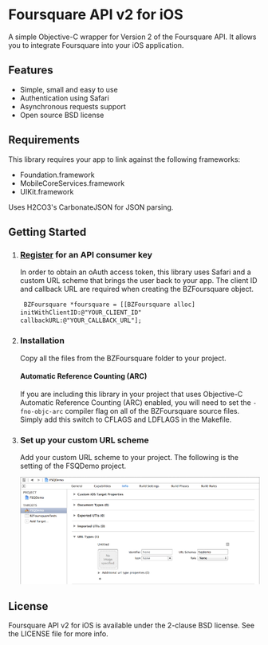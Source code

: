 # Foursquare API v2 for iOS

A simple Objective-C wrapper for Version 2 of the Foursquare API. It allows you to integrate Foursquare into your iOS application.

## Features

* Simple, small and easy to use
* Authentication using Safari
* Asynchronous requests support
* Open source BSD license

## Requirements

This library requires your app to link against the following frameworks:

* Foundation.framework
* MobileCoreServices.framework
* UIKit.framework

Uses H2CO3's CarbonateJSON for JSON parsing.

## Getting Started

1. ### [Register](https://foursquare.com/oauth/) for an API consumer key

	In order to obtain an oAuth access token, this library uses Safari and a custom URL scheme that brings the user back to your app. The client ID and callback URL are required when creating the BZFoursquare object.

		BZFoursquare *foursquare = [[BZFoursquare alloc] initWithClientID:@"YOUR_CLIENT_ID" callbackURL:@"YOUR_CALLBACK_URL"];

2. ### Installation

	Copy all the files from the BZFoursquare folder to your project.

	#### Automatic Reference Counting (ARC)

	If you are including this library in your project that uses Objective-C Automatic Reference Counting (ARC) enabled, you will need to set the `-fno-objc-arc` compiler flag on all of the BZFoursquare source files. Simply add this switch to CFLAGS and LDFLAGS in the Makefile.

3. ### Set up your custom URL scheme

	Add your custom URL scheme to your project. The following is the setting of the FSQDemo project.

	![URL Types](https://github.com/baztokyo/foursquare-ios-api/raw/master/images/url_types.png "URL Types")

## License

Foursquare API v2 for iOS is available under the 2-clause BSD license. See the LICENSE file for more info.


